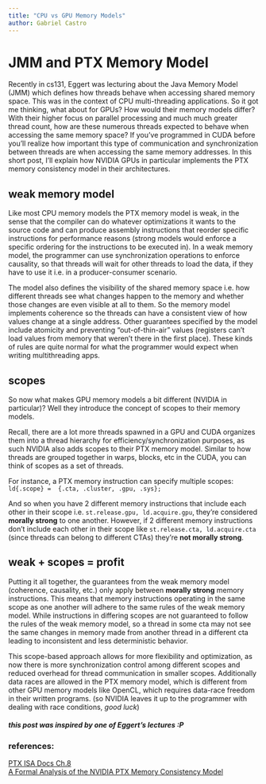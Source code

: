 ```yaml
---
title: "CPU vs GPU Memory Models"
author: Gabriel Castro
---
```


# JMM and PTX Memory Model

Recently in cs131, Eggert was lecturing about the Java Memory Model (JMM) which defines how threads behave when accessing shared memory space. This was in the context of CPU multi-threading applications. So it got me thinking, what about for GPUs? How would their memory models differ? With their higher focus on parallel processing and much much greater thread count, how are these numerous threads expected to behave when accessing the same memory space? If you’ve programmed in CUDA before you’ll realize how important this type of communication and synchronization between threads are when accessing the same memory addresses. In this short post, I’ll explain how NVIDIA GPUs in particular implements the PTX memory consistency model in their architectures.

## weak memory model
Like most CPU memory models the PTX memory model is weak, in the sense that the compiler can do whatever optimizations it wants to the source code and can produce assembly instructions that reorder specific instructions for performance reasons (strong models would enforce a specific ordering for the instructions to be executed in). In a weak memory model, the programmer can use synchronization operations to enforce causality, so that threads will wait for other threads to load the data, if they have to use it i.e. in a producer-consumer scenario.

The model also defines the visibility of the shared memory space i.e. how different threads see what changes happen to the memory and whether those changes are even visible at all to them. So the memory model implements coherence so the threads can have a consistent view of how values change at a single address. Other guarantees specified by the model include atomicity and preventing “out-of-thin-air” values (registers can’t load values from memory that weren’t there in the first place). These kinds of rules are quite normal for what the programmer would expect when writing multithreading apps. 


## scopes
So now what makes GPU memory models a bit different (NVIDIA in particular)? Well they introduce the concept of scopes to their memory models.

Recall, there are a lot more threads spawned in a GPU and CUDA organizes them into a thread hierarchy for efficiency/synchronization purposes, as such NVIDIA also adds scopes to their PTX memory model. Similar to how threads are grouped together in warps, blocks, etc in the CUDA, you can think of scopes as a set of threads.

For instance, a PTX memory instruction can specify multiple scopes: `ld{.scope} =  {.cta, .cluster, .gpu, .sys};`

And so when you have 2 different memory instructions that include each other in their scope i.e. `st.release.gpu, ld.acquire.gpu`, they’re considered **morally strong** to one another. However, if 2 different memory instructions don’t include each other in their scope like `st.release.cta, ld.acquire.cta` (since threads can belong to different CTAs) they’re **not morally strong**.

## weak + scopes = profit
Putting it all together, the guarantees from the weak memory model (coherence, causality, etc.) only apply between **morally strong** memory instructions. This means that memory instructions operating in the same scope as one another will adhere to the same rules of the weak memory model. While instructions in differing scopes are not guaranteed to follow the rules of the weak memory model, so a thread in some cta may not see the same changes in memory made from another thread in a different cta leading to inconsistent and less deterministic behavior. 

This scope-based approach allows for more flexibility and optimization, as now there is more synchronization control among different scopes and reduced overhead for thread communication in smaller scopes. Additionally data races are allowed in the PTX memory model, which is different from other GPU memory models like OpenCL, which requires data-race freedom in their written programs. (so NVIDIA leaves it up to the programmer with dealing with race conditions, *good luck*)

##### this post was inspired by one of Eggert’s lectures :P

### references:
[PTX ISA Docs Ch.8](https://docs.nvidia.com/cuda/parallel-thread-execution/#scope-and-applicability-of-the-model)\
[A Formal Analysis of the NVIDIA PTX Memory Consistency Model](https://dl.acm.org/doi/pdf/10.1145/3297858.3304043)
